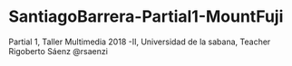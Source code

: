 # SantiagoBarrera-Partial1-MountFuji
Partial 1, Taller Multimedia 2018 -II, Universidad de la sabana, Teacher Rigoberto Sáenz @rsaenzi
